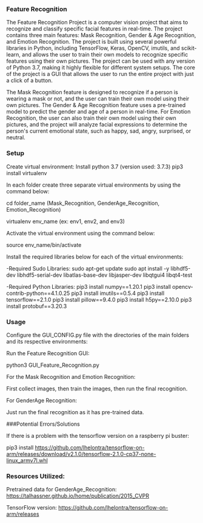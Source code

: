 ### Feature Recognition

The Feature Recognition Project is a computer vision project that aims to recognize and classify specific facial features in real-time. The project contains three main features: Mask Recognition, Gender & Age Recognition, and Emotion Recognition. The project is built using several powerful libraries in Python, including TensorFlow, Keras, OpenCV, imutils, and scikit-learn, and allows the user to train their own models to recognize specific features using their own pictures. The project can be used with any version of Python 3.7, making it highly flexible for different system setups. The core of the project is a GUI that allows the user to run the entire project with just a click of a button.

The Mask Recognition feature is designed to recognize if a person is wearing a mask or not, and the user can train their own model using their own pictures. The Gender & Age Recognition feature uses a pre-trained model to predict the gender and age of a person in real-time. For Emotion Recognition, the user can also train their own model using their own pictures, and the project will analyze facial expressions to determine the person's current emotional state, such as happy, sad, angry, surprised, or neutral.


### Setup

Create virtual environment:
Install python 3.7 (version used: 3.7.3)
pip3 install virtualenv

In each folder create three separate virtual environments by using the command below:

cd folder_name (Mask_Recognition, GenderAge_Recognition, Emotion_Recognition)

virtualenv env_name (ex: env1, env2, and env3)

Activate the virtual environment using the command below:

source env_name/bin/activate

Install the required libraries below for each of the virtual environments:

-Required Sudo Libraries:
sudo apt-get update
sudo apt install -y libhdf5-dev libhdf5-serial-dev libatlas-base-dev libjasper-dev libqtgui4 libqt4-test

-Required Python Libraries:
pip3 install numpy==1.20.1 
pip3 install opencv-contrib-python==4.1.0.25
pip3 install imutils==0.5.4
pip3 install tensorflow==2.1.0
pip3 install pillow==9.4.0
pip3 install h5py==2.10.0
pip3 install protobuf==3.20.3


### Usage
Configure the GUI_CONFIG.py file with the directories of the main folders and its respective environments:

Run the Feature Recognition GUI:

python3 GUI_Feature_Recognition.py

For the Mask Recognition and Emotion Recognition:

First collect images, then train the images, then run the final recognition. 

For GenderAge Recognition:

Just run the final recognition as it has pre-trained data.



###Potential Errors/Solutions

If there is a problem with the tensorflow version on a raspberry pi buster:

pip3 install https://github.com/lhelontra/tensorflow-on-arm/releases/download/v2.1.0/tensorflow-2.1.0-cp37-none-linux_armv7l.whl 


### Resources Utilized:

Pretrained data for GenderAge_Recognition: 
https://talhassner.github.io/home/publication/2015_CVPR 

TensorFlow version:
https://github.com/lhelontra/tensorflow-on-arm/releases 
